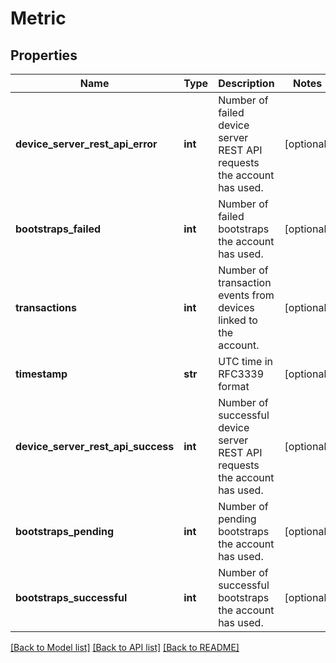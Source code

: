# Metric

## Properties
Name | Type | Description | Notes
------------ | ------------- | ------------- | -------------
**device_server_rest_api_error** | **int** | Number of failed device server REST API requests the account has used. | [optional] 
**bootstraps_failed** | **int** | Number of failed bootstraps the account has used. | [optional] 
**transactions** | **int** | Number of transaction events from devices linked to the account. | [optional] 
**timestamp** | **str** | UTC time in RFC3339 format | [optional] 
**device_server_rest_api_success** | **int** | Number of successful device server REST API requests the account has used. | [optional] 
**bootstraps_pending** | **int** | Number of pending bootstraps the account has used. | [optional] 
**bootstraps_successful** | **int** | Number of successful bootstraps the account has used. | [optional] 

[[Back to Model list]](../README.md#documentation-for-models) [[Back to API list]](../README.md#documentation-for-api-endpoints) [[Back to README]](../README.md)


